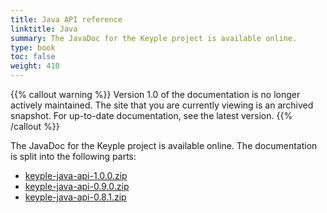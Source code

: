```yaml
---
title: Java API reference
linktitle: Java
summary: The JavaDoc for the Keyple project is available online.
type: book
toc: false
weight: 410
---
```

{{% callout warning %}}
Version 1.0 of the documentation is no longer actively maintained. The site that you are currently viewing is an archived snapshot.
For up-to-date documentation, see the latest version.
{{% /callout %}}

The JavaDoc for the Keyple project is available online. The documentation is split into the following parts:

- [keyple-java-api-1.0.0.zip](./keyple-java-api-1.0.0.zip)
- [keyple-java-api-0.9.0.zip](./keyple-java-api-0.9.0.zip)
- [keyple-java-api-0.8.1.zip](./keyple-java-api-0.8.1.zip)

